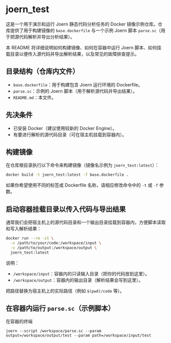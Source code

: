 # joern_test

这是一个用于演示和运行 Joern 静态代码分析任务的 Docker 镜像示例仓库。仓库提供了用于构建镜像的 `base.dockerfile` 与一个示例 Joern 脚本 `parse.sc`（用于把源代码解析并导出分析结果）。

本 README 将详细说明如何构建镜像、如何在容器中运行 Joern 脚本、如何挂载目录以便传入源代码并导出解析结果，以及常见的故障排查提示。

## 目录结构（仓库内文件）

- `base.dockerfile`：用于构建包含 Joern 运行环境的 Dockerfile。
- `parse.sc`：示例的 Joern 脚本（用于解析源代码并导出结果）。
- `README.md`：本文件。

## 先决条件

- 已安装 Docker（建议使用较新的 Docker Engine）。
- 有要进行解析的源代码目录（可在宿主机挂载到容器内）。

## 构建镜像

在仓库根目录执行以下命令来构建镜像（镜像名示例为 `joern_test:latest`）：

```bash
docker build -t joern_test:latest -f base.dockerfile .
```

如果你希望使用不同的标签或 Dockerfile 名称，请相应修改命令中的 `-t` 或 `-f` 参数。

## 启动容器挂载目录以传入代码与导出结果

通常我们会把宿主机上的源代码目录和一个输出目录挂载到容器内，方便脚本读取和写入解析结果：

```bash
docker run --rm -it \
  -v /path/to/your/code:/workspace/input \
  -v /path/to/output:/workspace/output \
  joern_test:latest
```

说明：
- `/workspace/input`：容器内的只读输入目录（把你的代码放到这里）。
- `/workspace/output`：容器内的输出目录（解析结果会写到这里）。

把路径替换为宿主机上的实际路径（例如 `$(pwd)/code` 等）。

## 在容器内运行 `parse.sc`（示例脚本）
在容器的终端
```
joern --script /workspace/parse.sc --param output=/workspace/output/test --param path=/workspace/input/test
```
